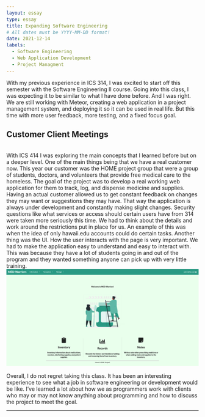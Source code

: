 ```yaml
---
layout: essay
type: essay
title: Expanding Software Engineering
# All dates must be YYYY-MM-DD format!
date: 2021-12-14
labels:
  - Software Engineering
  - Web Application Development
  - Project Managment
---
```

With my previous experience in ICS 314, I was excited to start off this semester with the Software Engineering II course. Going into this class, I was expecting it to be similar to what I have done before. And I was right. We are still working with Meteor, creating a web application in a project management system, and deploying it so it can be used in real life. But this time with more user feedback, more testing, and a fixed focus goal.
<br>
## Customer Client Meetings
<br>
 With ICS 414 I was exploring the main concepts that I learned before but on a deeper level. One of the main things being that we have a real customer now. This year our customer was the HOME project group that were a group of students, doctors, and volunteers that provide free medical care to the homeless. The goal of the project was to develop a real working web application for them to track, log, and dispense medicine and supplies. Having an actual customer allowed us to get constant feedback on changes they may want or suggestions they may have. That way the application is always under development and constantly making slight changes. Security questions like what services or access should certain users have from 314 were taken more seriously this time. We had to think about the details and work around the restrictions put in place for us. An example of this was when the idea of only hawaii.edu accounts could do certain tasks. Another thing was the UI. How the user interacts with the page is very important. We had to make the application easy to understand and easy to interact with. This was because they have a lot of students going in and out of the program and they wanted something anyone can pick up with very little training. 
 
<img class="ui center floated image" src="../images/medwarriors.png">

Overall, I do not regret taking this class. It has been an interesting experience to see what a job in software engineering or development would be like. I’ve learned a lot about how we as programmers work with clients who may or may not know anything about programming and how to discuss the project to meet the goal. 


<hr>

<br><br>
<br><br>

